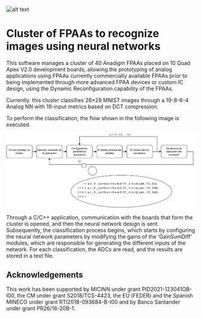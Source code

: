 ![alt text](https://github.com/artecs-group/FPAA-NNs/blob/master/blob/clusterX10.png?raw=true)

# Cluster of FPAAs to recognize images using neural networks
This software manages a cluster of 40 Anadigm FPAAs placed on 10 Quad Apex V2.0 development boards, allowing the prototyping of analog applications using FPAAs currently commercially available FPAAs prior to being implemented through more advanced FPAA devices or custom IC design, using the Dynamic Reconfiguration capability of the FPAAs.

Currently. this cluster classifies 28×28 MNIST images through a 19-8-6-4 Analog NN with 19-input metrics based on DCT compression.

To perform the classification, the flow shown in the following image is executed.

![alt text](https://github.com/artecs-group/FPAA-NNs/blob/master/blob/pasosReconfi.png?raw=true)

Through a C/C++ application, communication with the boards that form the cluster is opened, and then the neural network design is sent. Subsequently, the classification process begins, which starts by configuring the neural network parameters by modifying the gains of the ‘GainSumDiff’ modules, which are responsible for generating the different inputs of the network. For each classification, the ADCs are read, and the results are stored in a text file.

## Acknowledgements
This work has been supported by MICINN under grant PID2021-123041OB-I00, the CM under grant S2018/TCS-4423, the EU (FEDER) and the Spanish MINECO under grant RTI2018-093684-B-I00 and by Banco Santander under grant PR26/16-20B-1.
